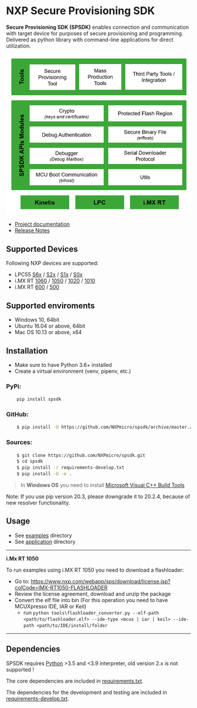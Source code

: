 # NXP Secure Provisioning SDK

**Secure Provisioning SDK (SPSDK)** enables connection and communication with target device for purposes of secure provisioning and programming. Delivered as python library with command-line applications for direct utilization.

<img src="docs/_static/images/SPSDK-Architecture.png" alt="drawing" width="600"/>

* [Project documentation](https://spsdk.readthedocs.io)
* [Release Notes](release_notes.txt)

## Supported Devices

Following NXP devices are supported:

- LPC55 [S6x](https://www.nxp.com/products/processors-and-microcontrollers/arm-microcontrollers/general-purpose-mcus/lpc5500-cortex-m33/high-efficiency-arm-cortex-m33-based-microcontroller-family:LPC55S6x) / [S2x](https://www.nxp.com/products/processors-and-microcontrollers/arm-microcontrollers/general-purpose-mcus/lpc5500-cortex-m33/lpc552x-s2x-mainstream-arm-cortex-m33-based-microcontroller-family:LPC552x-S2x) / [S1x](https://www.nxp.com/products/processors-and-microcontrollers/arm-microcontrollers/general-purpose-mcus/lpc5500-cortex-m33/lpc551x-s1x-baseline-arm-cortex-m33-based-microcontroller-family:LPC551X-S1X) / [S0x](https://www.nxp.com/products/processors-and-microcontrollers/arm-microcontrollers/general-purpose-mcus/lpc5500-cortex-m33/lpc550x-s0x-baseline-arm-cortex-m33-based-microcontroller-family:LPC550x)
- i.MX RT [1060](https://www.nxp.com/products/processors-and-microcontrollers/arm-microcontrollers/i-mx-rt-crossover-mcus/i-mx-rt1060-crossover-mcu-with-arm-cortex-m7-core:i.MX-RT1060) / [1050](https://www.nxp.com/products/processors-and-microcontrollers/arm-microcontrollers/i-mx-rt-crossover-mcus/i-mx-rt1050-crossover-mcu-with-arm-cortex-m7-core:i.MX-RT1050) / [1020](https://www.nxp.com/products/processors-and-microcontrollers/arm-microcontrollers/i-mx-rt-crossover-mcus/i-mx-rt1020-crossover-mcu-with-arm-cortex-m7-core:i.MX-RT1020) / [1010](https://www.nxp.com/products/processors-and-microcontrollers/arm-microcontrollers/i-mx-rt-crossover-mcus/i-mx-rt1010-crossover-mcu-with-arm-cortex-m7-core:i.MX-RT1010)
- i.MX RT [600](https://www.nxp.com/products/processors-and-microcontrollers/arm-microcontrollers/i-mx-rt-crossover-mcus/i-mx-rt600-crossover-mcu-with-arm-cortex-m33-and-dsp-cores:i.MX-RT600) / [500](https://www.nxp.com/products/processors-and-microcontrollers/arm-microcontrollers/i-mx-rt-crossover-mcus/i-mx-rt500-crossover-mcu-with-arm-cortex-m33-core:i.MX-RT500)

## Supported enviroments

- Windows 10, 64bit
- Ubuntu 16.04 or above, 64bit
- Mac OS 10.13 or above, x64

## Installation

- Make sure to have Python 3.6+ installed
- Create a virtual environment (venv, pipenv, etc.)

### PyPi:

``` bash
    pip install spsdk
```

### GitHub:

``` bash
    $ pip install -U https://github.com/NXPmicro/spsdk/archive/master.zip
```

### Sources:

``` bash
    $ git clone https://github.com/NXPmicro/spsdk.git
    $ cd spsdk
    $ pip install -r requirements-develop.txt
    $ pip install -U -e .
```
> In **Windows OS** you need to install [Microsoft Visual C++ Build Tools](https://www.scivision.dev/python-windows-visual-c-14-required/)
 
 Note: If you use pip version 20.3, please downgrade it to 20.2.4, because of new resolver functionality.

## Usage

- See [examples](examples) directory
- See [application](spsdk/apps) directory

---
**i.Mx RT 1050**

To run examples using i.MX RT 1050 you need to download a flashloader:
- Go to: https://www.nxp.com/webapp/sps/download/license.jsp?colCode=IMX-RT1050-FLASHLOADER
- Review the license agreement, download and unzip the package
- Convert the elf file into bin (For this operation you need to have MCUXpresso IDE, IAR or Keil)
  - run ```python tools\flashloader_converter.py --elf-path <path/to/flashloader.elf> --ide-type <mcux | iar | keil> --ide-path <path/to/IDE/install/folder```

---

## Dependencies

SPSDK requires [Python](https://www.python.org) >3.5 and <3.9 interpreter, old version 2.x is not supported !

The core dependencies are included in [requirements.txt](requirements.txt). 

The dependencies for the development and testing are included in [requirements-develop.txt](requirements-develop.txt).
